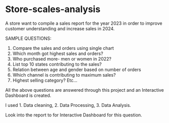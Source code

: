 # Store-scales-analysis
A store want to compile a sales report for the year 2023 in order to improve customer understanding and increase sales in 2024.

SAMPLE QUESTIONS:
1. Compare the sales and orders using single chart
2. Which month got highest sales and orders?
3. Who purchased more- men or women in 2022?
4. List top 10 states contributing to the sales?
5. Relation between age and gender based on number of orders
6. Which channel is contributing to maximum sales?
7. Highest selling category? Etc…

All the above questions are answered through this project and an Interactive Dashboard is created.

I used 1.  Data cleaning, 2.  Data Processing,  3.  Data Analysis.

Look into the report to for Interactive Dashboard for this question.
